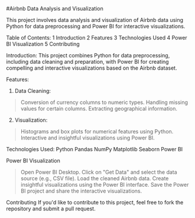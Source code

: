 #Airbnb Data Analysis and Visualization

  This project involves data analysis and visualization of Airbnb data using Python for data preprocessing and Power BI for interactive visualizations.

Table of Contents:
1  Introduction
2  Features
3  Technologies Used
4  Power BI Visualization
5  Contributing

Introduction:
  This project combines Python for data preprocessing, including data cleaning and preparation, with Power BI for creating compelling and interactive visualizations based on the Airbnb dataset.

Features:
1) Data Cleaning:

  > Conversion of currency columns to numeric types.
  > Handling missing values for certain columns.
  > Extracting geographical information.
  
2) Visualization:

  > Histograms and box plots for numerical features using Python.
  > Interactive and insightful visualizations using Power BI.

Technologies Used:
  Python
  Pandas
  NumPy
  Matplotlib
  Seaborn
  Power BI
  
Power BI Visualization
  > Open Power BI Desktop.
  > Click on "Get Data" and select the data source (e.g., CSV file).
  > Load the cleaned Airbnb data.
  > Create insightful visualizations using the Power BI interface.
  > Save the Power BI project and share the interactive visualizations.

Contributing
  If you'd like to contribute to this project, feel free to fork the repository and submit a pull request.

